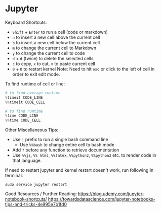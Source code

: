 
# Jupyter

Keyboard Shortcuts:
* `Shift` + `Enter` to run a cell (code or markdown)
* `a` to insert a new cell above the current cell
* `b` to insert a new cell below the current cell
* `m` to change the current cell to Markdown
* `y` to change the current cell to code
* `d` + `d` (twice) to delete the selected cells
* `c` to copy, `x` to cut, `v` to paste current cell
* `0` + `0` to restart kernel
Note: Need to hit `esc` or click to the left of cell in order to exit edit mode.

To find runtime of cell or line:
```Python
# to find average runtime
%timeit CODE_LINE
%%timeit CODE_CELL

# to find runtime
%time CODE_LINE
%%time CODE_CELL
```

Other Miscellaneous Tips:
* Use `!` prefix to run a single bash command line
  * Use `%%bash` to change entire cell to bash mode
* Add `?` before any function to retrieve documentation
* Use `%%js`, `%% html`, `%%latex`, `%%python2`, `%%python3` etc. to render code in that language.

If need to restart jupyter and kernel restart doesn't work, run following in terminal:
```
sudo service jupyter restart
```

Good Resources / Further Reading:
https://blog.udemy.com/jupyter-notebook-shortcuts/
https://towardsdatascience.com/jupyter-notebooks-tips-and-tricks-4e995e7b1fd0
